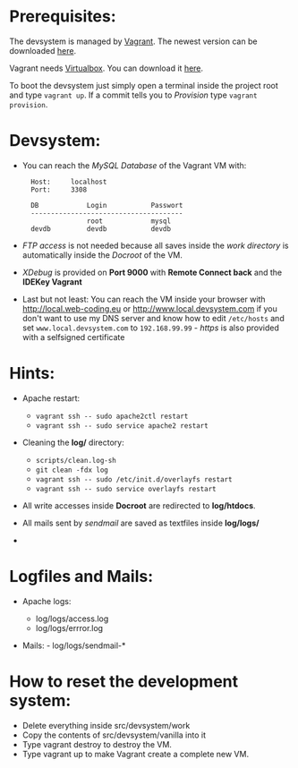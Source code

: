 Prerequisites:
===

The devsystem is managed by [Vagrant](https://www.vagrantup.com). The newest version can be downloaded [here](https://www.vagrantup.com/downloads.html).

Vagrant needs [Virtualbox](https://www.virtualbox.org). You can download it [here](https://www.virtualbox.org/wiki/Downloads).

To boot the devsystem just simply open a terminal inside the project root and type `vagrant up`. If a commit tells you to *Provision* type `vagrant provision`. 

Devsystem:
===
- You can reach the *MySQL Database* of the Vagrant VM with:

        Host:     localhost
        Port:     3308

        DB            Login           Passwort
        --------------------------------------
                      root            mysql
        devdb         devdb           devdb

- *FTP access* is not needed because all saves inside the *work directory* is automatically inside the *Docroot* of the VM.

- *XDebug* is provided on **Port 9000** with **Remote Connect back** and the **IDEKey Vagrant**

- Last but not least: You can reach the VM inside your browser with <http://local.web-coding.eu> or <http://www.local.devsystem.com> if you don't want to use my DNS server and know how to edit `/etc/hosts` and set `www.local.devsystem.com` to `192.168.99.99` - _https_ is also provided with a selfsigned certificate

Hints:
===

 - Apache restart:
    - `vagrant ssh -- sudo apache2ctl restart`
    - `vagrant ssh -- sudo service apache2 restart`

 - Cleaning the **log/** directory:
    - `scripts/clean.log-sh`
    - `git clean -fdx log`
	- `vagrant ssh -- sudo /etc/init.d/overlayfs restart`
	- `vagrant ssh -- sudo service overlayfs restart`

 - All write accesses inside **Docroot** are redirected to **log/htdocs**.
 - All mails sent by *sendmail* are saved as textfiles inside **log/logs/**
 - 
   

Logfiles and Mails:
===

 - Apache logs:
    - log/logs/access.log
	- log/logs/errror.log

 - Mails:
		- log/logs/sendmail-*
		
How to reset the development system:
===

- Delete everything inside src/devsystem/work
- Copy the contents of src/devsystem/vanilla into it
- Type vagrant destroy to destroy the VM.
- Type vagrant up to make Vagrant create a complete new VM.